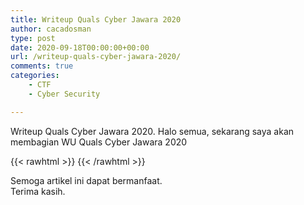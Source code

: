 ```yaml
---
title: Writeup Quals Cyber Jawara 2020
author: cacadosman
type: post
date: 2020-09-18T00:00:00+00:00
url: /writeup-quals-cyber-jawara-2020/
comments: true
categories:
    - CTF
    - Cyber Security

---
```

Writeup Quals Cyber Jawara 2020. Halo semua, sekarang saya akan membagian WU Quals Cyber Jawara 2020

{{< rawhtml >}}
    <object data="/CJ2020_VtuberSIMP.pdf" type="application/pdf" width="100%" height="1000px">
{{< /rawhtml >}}

Semoga artikel ini dapat bermanfaat.  
Terima kasih.